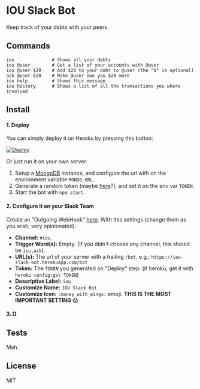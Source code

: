 IOU Slack Bot
=============

Keep track of your debts with your peers.

## Commands
```
iou              # Shows all your debts
iou @user        # Get a list of your accounts with @user
iou @user $20    # Add $20 to your debt to @user (the "$" is optional)
ask @user $20    # Make @user owe you $20 more
iou help         # Shows this message
iou history      # Shows a list of all the transactions you where involved
```

## Install

#### 1. Deploy
You can simply deploy it on Heroku by pressing this button:

[![Deploy](https://www.herokucdn.com/deploy/button.png)](https://heroku.com/deploy)

Or just run it on your own server:

1. Setup a [MongoDB](https://mongodb.org) instance, and configure the url with on the environment variable `MONGO_URL`.
2. Generate a random token (maybe [here](http://randomkeygen.com/)?), and set it on the env var `TOKEN`.
3. Start the bot with `npm start`.

#### 2. Configure it on your Slack Team

Create an "Outgoing WebHook" [here](https://slack.com/apps/A0F7VRG6Q-outgoing-webhooks). With this settings (change them as you wish, very opinionated):

* **Channel:** `#iou`.
* **Trigger Word(s):** Empty. (If you didn't choose any channel, this should be `iou,ask`).
* **URL(s):** The url of your server with a trailing `/bot`. e.g.: `https://iou-slack-bot.herokuapp.com/bot`
* **Token:** The `TOKEN` you generated on "Deploy" step. (if heroku, get it with `heroku config:get TOKEN`)
* **Descriptive Label:** `iou`
* **Customize Name:** `IOU Slack Bot`
* **Customize Icon:** `:money_with_wings:` emoji. **THIS IS THE MOST IMPORTANT SETTING** :scream:

#### 3. Ω

## Tests
Meh.

## License
MIT
